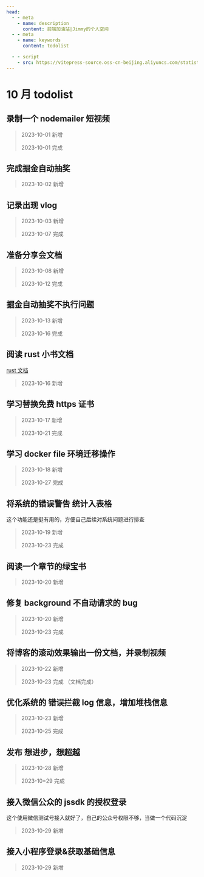 ```yaml
---
head:
  - - meta
    - name: description
      content: 前端加油站|Jimmy的个人空间
  - - meta
    - name: keywords
      content: todolist

  - - script
    - src: https://vitepress-source.oss-cn-beijing.aliyuncs.com/statistics.js
---
```


# 10 月 todolist

## 录制一个 nodemailer 短视频

> 2023-10-01 新增
>
> 2023-10-01 完成

## 完成掘金自动抽奖

> 2023-10-02 新增

## 记录出现 vlog

> 2023-10-03 新增
>
> 2023-10-07 完成

## 准备分享会文档

> 2023-10-08 新增
>
> 2023-10-12 完成

## 掘金自动抽奖不执行问题

> 2023-10-13 新增
>
> 2023-10-16 完成

## 阅读 rust 小书文档

[rust 文档](https://course.rs/about-book.html)

> 2023-10-16 新增

## 学习替换免费 https 证书

> 2023-10-17 新增
>
> 2023-10-21 完成

## 学习 docker file 环境迁移操作

> 2023-10-18 新增
>
> 2023-10-27 完成

## 将系统的错误警告 统计入表格

这个功能还是挺有用的，方便自己后续对系统问题进行排查

> 2023-10-19 新增
>
> 2023-10-23 完成

## 阅读一个章节的绿宝书

> 2023-10-20 新增

## 修复 background 不自动请求的 bug

> 2023-10-20 新增
>
> 2023-10-23 完成

## 将博客的滚动效果输出一份文档，并录制视频

> 2023-10-22 新增
>
> 2023-10-23 完成 （文档完成）

## 优化系统的 错误拦截 log 信息，增加堆栈信息

> 2023-10-23 新增
>
> 2023-10-25 完成

## 发布 想进步，想超越

> 2023-10-28 新增
>
> 2023-10=29 完成

## 接入微信公众的 jssdk 的授权登录

这个使用微信测试号接入就好了，自己的公众号权限不够，当做一个代码沉淀

> 2023-10-29 新增

## 接入小程序登录&获取基础信息

> 2023-10-29 新增
